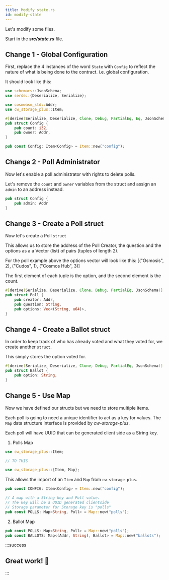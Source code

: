 ```yaml
---
title: Modify state.rs
id: modify-state
---
```


Let's modify some files.

Start in the ***src/state.rs*** file. 

## Change 1 - Global Configuration

First, replace the 4 instances of the word `State` with `Config` to reflect the nature of what is being done to the contract. i.e. global configuration.

It should look like this:

```rust
use schemars::JsonSchema;
use serde::{Deserialize, Serialize};

use cosmwasm_std::Addr;
use cw_storage_plus::Item;

#[derive(Serialize, Deserialize, Clone, Debug, PartialEq, Eq, JsonSchema)]
pub struct Config {
    pub count: i32,
    pub owner: Addr,
}

pub const Config: Item<Config> = Item::new("config");
```

## Change 2 - Poll Administrator

Now let's enable a poll administrator with rights to delete polls.

Let's remove the `count` and `owner` variables from the struct and assign an `admin` to an address instead. 

```rust
pub struct Config {
    pub admin: Addr
}
```

## Change 3 - Create a Poll struct

Now let's create a Poll `struct`

This allows us to store the address of the Poll Creator, the question and the options as a a Vector (list) of pairs (tuples of length 2).

For the poll example above the options vector will look like this:
[("Osmosis", 2), ("Cudos", 1), ("Cosmos Hub", 3)]

The first element of each tuple is the option, and the second element is the count.



```rust
#[derive(Serialize, Deserialize, Clone, Debug, PartialEq, JsonSchema)]
pub struct Poll {
    pub creator: Addr,
    pub question: String,
    pub options: Vec<(String, u64)>,
}
```

## Change 4 - Create a Ballot struct

In order to keep track of who has already voted and what they voted for, we create another `struct`.

This simply stores the option voted for. 

```rust
#[derive(Serialize, Deserialize, Clone, Debug, PartialEq, JsonSchema)]
pub struct Ballot {
    pub option: String,
}
```

## Change 5 - Use Map

Now we have defined our structs but we need to store multiple items. 

Each poll is going to need a unique identifier to act as a key for values. The `Map` data structure interface is provided by *cw-storage-plus*.  

Each poll will have UUID that can be generated client side as a String key. 

1. Polls Map

```rust
use cw_storage_plus::Item;

// TO THIS

use cw_storage_plus::{Item, Map};
```

This allows the import of an `Item` and `Map` from `cw-storage-plus`. 

```rust
pub const CONFIG: Item<Config> = Item::new("config");

// A map with a String key and Poll value.
// The key will be a UUID generated clientside
// Storage parameter for Storage key is "polls"
pub const POLLS: Map<String, Poll> = Map::new("polls");
```

2. Ballot Map

```rust
pub const POLLS: Map<String, Poll> = Map::new("polls");
pub const BALLOTS: Map<(Addr, String), Ballot> = Map::new("ballots");
```

:::success 

## Great work! 🎉

:::








